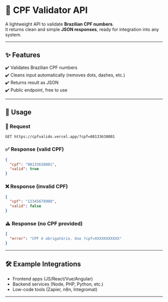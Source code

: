 # 📑 CPF Validator API

A lightweight API to validate **Brazilian CPF numbers**.  
It returns clean and simple **JSON responses**, ready for integration into any system.

---

## ✨ Features

✔️ Validates Brazilian CPF numbers  
✔️ Cleans input automatically (removes dots, dashes, etc.)  
✔️ Returns result as JSON  
✔️ Public endpoint, free to use  

---

## 🚀 Usage

### 🔗 Request
```http
GET https://cpfvalido.vercel.app/?cpf=08133638001
```

### ✅ Response (valid CPF)
```json
{
  "cpf": "08133638001",
  "valid": true
}
```

### ❌ Response (invalid CPF)
```json
{
  "cpf": "12345678900",
  "valid": false
}
```

### ⚠️ Response (no CPF provided)
```json
{
  "error": "CPF é obrigatório. Use ?cpf=XXXXXXXXXXX"
}
```

---

## 🛠 Example Integrations

- Frontend apps (JS/React/Vue/Angular)  
- Backend services (Node, PHP, Python, etc.)  
- Low-code tools (Zapier, n8n, Integromat)  

---
